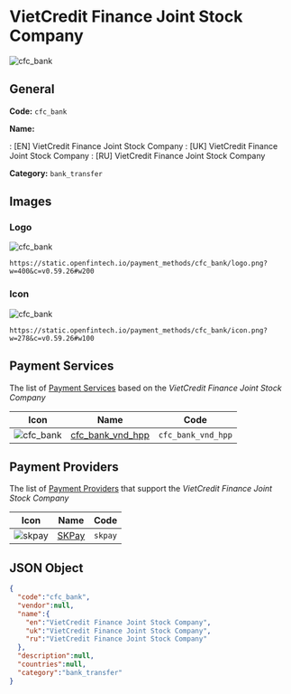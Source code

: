 
# VietCredit Finance Joint Stock Company 
![cfc_bank](https://static.openfintech.io/payment_methods/cfc_bank/logo.png?w=400&c=v0.59.26#w200)  

## General 
**Code:** `cfc_bank` 
 
**Name:** 
 
:	[EN] VietCredit Finance Joint Stock Company 
:	[UK] VietCredit Finance Joint Stock Company 
:	[RU] VietCredit Finance Joint Stock Company 
 
**Category:** `bank_transfer` 
 

## Images 

### Logo 
![cfc_bank](https://static.openfintech.io/payment_methods/cfc_bank/logo.png?w=400&c=v0.59.26#w200)  

```
https://static.openfintech.io/payment_methods/cfc_bank/logo.png?w=400&c=v0.59.26#w200
```  

### Icon 
![cfc_bank](https://static.openfintech.io/payment_methods/cfc_bank/icon.png?w=278&c=v0.59.26#w100)  

```
https://static.openfintech.io/payment_methods/cfc_bank/icon.png?w=278&c=v0.59.26#w100
```  

## Payment Services 
 
The list of [Payment Services](/payment-services/) based on the _VietCredit Finance Joint Stock Company_ 

|Icon|Name|Code| 
|:---:|:---:|:---:| 
|![cfc_bank](https://static.openfintech.io/payment_methods/cfc_bank/icon.png?w=278&c=v0.59.26#w100) |[cfc_bank_vnd_hpp](/payment-services/cfc_bank_vnd_hpp/)|`cfc_bank_vnd_hpp`| 
 

## Payment Providers 
 
The list of [Payment Providers](/payment-providers/) that support the _VietCredit Finance Joint Stock Company_ 

|Icon|Name|Code| 
|:---:|:---:|:---:| 
|![skpay](https://static.openfintech.io/payment_providers/skpay/icon.png?w=278&c=v0.59.26#w100) |[SKPay](/payment-providers/skpay/)|`skpay`| 
 

## JSON Object 

```json
{
  "code":"cfc_bank",
  "vendor":null,
  "name":{
    "en":"VietCredit Finance Joint Stock Company",
    "uk":"VietCredit Finance Joint Stock Company",
    "ru":"VietCredit Finance Joint Stock Company"
  },
  "description":null,
  "countries":null,
  "category":"bank_transfer"
}
```  
